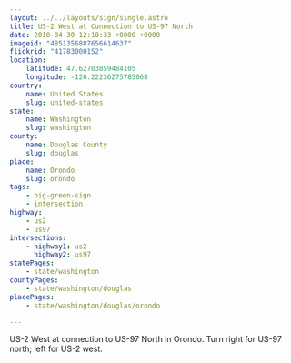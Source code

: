 ```yaml
---
layout: ../../layouts/sign/single.astro
title: US-2 West at Connection to US-97 North
date: 2018-04-30 12:10:33 +0000 +0000
imageid: "4851356887656614637"
flickrid: "41783000152"
location:
    latitude: 47.62703859484105
    longitude: -120.22236275785068
country:
    name: United States
    slug: united-states
state:
    name: Washington
    slug: washington
county:
    name: Douglas County
    slug: douglas
place:
    name: Orondo
    slug: orondo
tags:
    - big-green-sign
    - intersection
highway:
    - us2
    - us97
intersections:
    - highway1: us2
      highway2: us97
statePages:
    - state/washington
countyPages:
    - state/washington/douglas
placePages:
    - state/washington/douglas/orondo

---
```

US-2 West at connection to US-97 North in Orondo.  Turn right for US-97 north; left for US-2 west.
